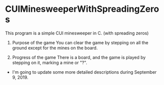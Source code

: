 # CUIMinesweeperWithSpreadingZeros
This program is a simple CUI minesweeper in C. (with spreading zeros)

1. Purpose of the game
You can clear the game by stepping on all the ground except for the mines on the board.

2. Progress of the game
There is a board, and the game is played by stepping on it, marking a mine or "?".

* I'm going to update some more detailed descriptions during September 9, 2019.
